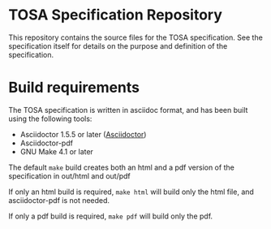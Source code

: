 TOSA Specification Repository
=============

This repository contains the source files for the TOSA specification.
See the specification itself for details on the purpose and definition
of the specification.

# Build requirements
The TOSA specification is written in asciidoc format, and has been built
using the following tools:

* Asciidoctor 1.5.5 or later ([Asciidoctor](https://asciidoctor.org))
* Asciidoctor-pdf
* GNU Make 4.1 or later

The default `make` build creates both an html and a pdf version of the specification
in out/html and out/pdf

If only an html build is required, `make html` will build only the html file,
and asciidoctor-pdf is not needed.

If only a pdf build is required, `make pdf` will build only the pdf.